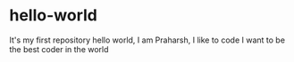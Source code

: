 # hello-world
It's my first repository
hello world, I am Praharsh, I like to code
I want to be the best coder in the world
